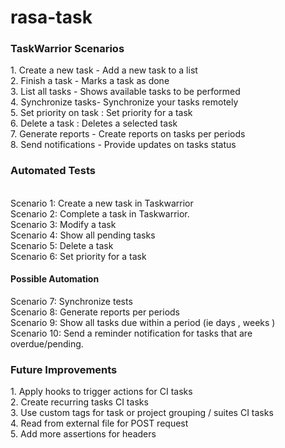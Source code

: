 # rasa-task

<h3>TaskWarrior Scenarios</h3>
1. Create a new task - Add a new task to a list  <br>
2. Finish a task - Marks a task as done <br>
3. List all tasks - Shows available tasks to be performed <br>
4. Synchronize tasks-  Synchronize your tasks remotely <br>
5. Set priority on task  : Set priority for a task <br>
6. Delete a task  : Deletes a selected task <br>
7. Generate reports - Create reports on tasks per periods <br>
8. Send notifications - Provide updates on tasks status <br>

<h3> Automated Tests </h3><br>
Scenario 1: Create a new task in Taskwarrior <br>
Scenario 2: Complete a task in Taskwarrior. <br>
Scenario 3: Modify a task<br>
Scenario 4: Show all pending tasks <br>
Scenario 5: Delete a task <br>
Scenario 6: Set priority for a task <br>


<h4>Possible Automation</h4>
Scenario 7: Synchronize tests <br>
Scenario 8: Generate reports per periods <br>
Scenario 9: Show all tasks due within a period (ie days , weeks ) <br>
Scenario 10: Send a reminder notification for tasks that are overdue/pending. <br>


<h3>Future Improvements</h3>
1. Apply hooks to trigger actions for CI tasks<br>
2. Create recurring tasks CI tasks <br>
3. Use custom tags for task or project grouping / suites CI tasks <br>
4. Read from external file for POST request <br>
5. Add more assertions for headers <br>
